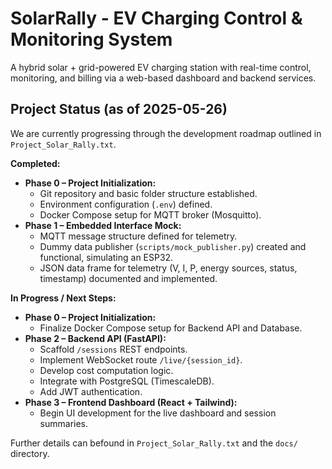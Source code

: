 # SolarRally - EV Charging Control & Monitoring System

A hybrid solar + grid-powered EV charging station with real-time control, monitoring, and billing via a web-based dashboard and backend services.

## Project Status (as of 2025-05-26)

We are currently progressing through the development roadmap outlined in `Project_Solar_Rally.txt`.

**Completed:**
*   **Phase 0 – Project Initialization:**
    *   Git repository and basic folder structure established.
    *   Environment configuration (`.env`) defined.
    *   Docker Compose setup for MQTT broker (Mosquitto).
*   **Phase 1 – Embedded Interface Mock:**
    *   MQTT message structure defined for telemetry.
    *   Dummy data publisher (`scripts/mock_publisher.py`) created and functional, simulating an ESP32.
    *   JSON data frame for telemetry (V, I, P, energy sources, status, timestamp) documented and implemented.

**In Progress / Next Steps:**
*   **Phase 0 – Project Initialization:**
    *   Finalize Docker Compose setup for Backend API and Database.
*   **Phase 2 – Backend API (FastAPI):**
    *   Scaffold `/sessions` REST endpoints.
    *   Implement WebSocket route `/live/{session_id}`.
    *   Develop cost computation logic.
    *   Integrate with PostgreSQL (TimescaleDB).
    *   Add JWT authentication.
*   **Phase 3 – Frontend Dashboard (React + Tailwind):**
    *   Begin UI development for the live dashboard and session summaries.

Further details can befound in `Project_Solar_Rally.txt` and the `docs/` directory. 